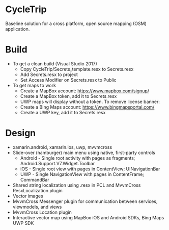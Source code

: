 # CycleTrip
Baseline solution for a cross platform, open source mapping (OSM) application.
# Build
* To get a clean build (Visual Studio 2017)
  * Copy CycleTrip/Secrets_template.resx to Secrets.resx
  * Add Secrets.resx to project
  * Set Access Modifier on Secrets.resx to Public
* To get maps to work
  * Create a MapBox account: https://www.mapbox.com/signup/
  * Create a MapBox token, add it to Secrets.resx
  * UWP maps will display without a token.  To remove license banner:
  * Create a Bing Maps account: https://www.bingmapsportal.com/
  * Create a UWP key, add it to Secrets.resx
# Design
* xamarin.android, xamarin.ios, uwp, mvvmcross
* Slide-over (hamburger) main menu using native, first-party controls
  * Android - Single root activity with pages as fragments; Android.Support.V7.Widget.Toolbar
  * iOS - Single root view with pages in ContentView; UINavigationBar
  * UWP - Single NavigationView with pages in ContentFrame; CommandBar
* Shared string localization using .resx in PCL and MvvmCross ResxLocalization plugin
* Vector images
* MvvmCross Messenger plugin for communication between services, viewmodels, and views
* MvvmCross Location plugin
* Interactive vector map using MapBox iOS and Android SDKs, Bing Maps UWP SDK
